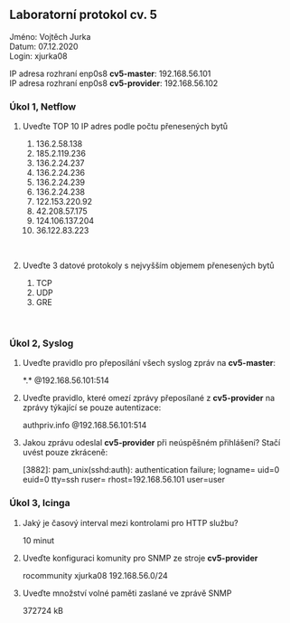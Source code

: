 ## Laboratorní protokol cv. 5

Jméno: Vojtěch Jurka <br>
Datum: 07.12.2020 <br>
Login: xjurka08 <br>

IP adresa rozhraní enp0s8 **cv5-master**: 192.168.56.101 <br>
IP adresa rozhraní enp0s8 **cv5-provider**: 192.168.56.102

### Úkol 1, Netflow
1. Uveďte TOP 10 IP adres podle počtu přenesených bytů

    1. 136.2.58.138
    2. 185.2.119.236
    3. 136.2.24.237
    4. 136.2.24.236
    5. 136.2.24.239
    6. 136.2.24.238
    7. 122.153.220.92
    8. 42.208.57.175
    9. 124.106.137.204
    10. 36.122.83.223

<br>

2. Uveďte 3 datové protokoly s nejvyšším objemem přenesených bytů

    1. TCP
    2. UDP
    3. GRE

<br>

### Úkol 2, Syslog
1. Uveďte pravidlo pro přeposílání všech syslog zpráv na **cv5-master**:

    \*.*    @192.168.56.101:514

2. Uveďte pravidlo, které omezí zprávy přeposílané z **cv5-provider** na zprávy týkající se pouze autentizace:

    authpriv.info    @192.168.56.101:514

3. Jakou zprávu odeslal **cv5-provider** při neúspěšném přihlášení? Stačí uvést pouze zkráceně:

    [3882]: pam_unix(sshd:auth): authentication failure; logname= uid=0 euid=0 tty=ssh ruser= rhost=192.168.56.101  user=user

### Úkol 3, Icinga
1. Jaký je časový interval mezi kontrolami pro HTTP službu?

    10 minut

2. Uveďte konfiguraci komunity pro SNMP ze stroje **cv5-provider**

    rocommunity    xjurka08    192.168.56.0/24

3. Uveďte množství volné paměti zaslané ve zprávě SNMP

    372724 kB